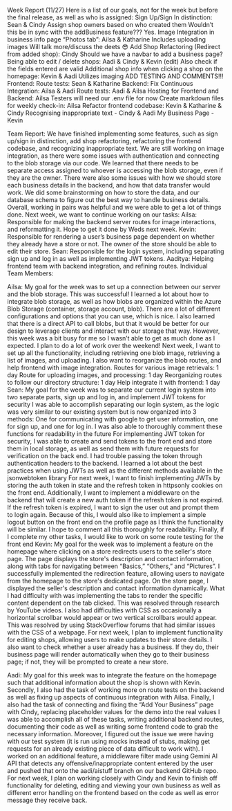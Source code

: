 Week Report (11/27)
Here is a list of our goals, not for the week but before the final release, as well as who is assigned:
Sign Up/Sign In distinction: Sean & Cindy
Assign shop owners based on who created them
Wouldn’t this be in sync with the addBusiness feature??? Yes.
Image Integration in business info page “Photos tab”: Ailsa & Katharine
Includes uploading images
Will talk more/discuss the deets 😎
Add Shop Refactoring (Redirect from added shop): Cindy
Should we have a navbar to add a business page?
Being able to edit / delete shops: Aadi & Cindy & Kevin (edit)
Also check if the fields entered are valid
Additional shop info when clicking a shop on the homepage: Kevin & Aadi
Utilizes imaging
ADD TESTING AND COMMENTS!!!
Frontend: 
Route tests: Sean & Katharine 
Backend: 
Fix Continuous Integration: Ailsa & Aadi
Route tests: Aadi & Ailsa
Hosting for Frontend and Backend: Ailsa
Testers will need our .env file for now
Create markdown files for weekly check-in: Ailsa
Refactor frontend codebase: Kevin & Katharine & Cindy 
Recognising inappropriate text - Cindy & Aadi
My Business Page - Kevin

Team Report:
We have finished implementing some features, such as sign up/sign in distinction, add shop refactoring, refactoring the frontend codebase, and recognizing inappropriate text.
We are still working on image integration, as there were some issues with authentication and connecting to the blob storage via our code. We learned that there needs to be separate access assigned to whoever is accessing the blob storage, even if they are the owner. There were also some issues with how we should store each business details in the backend, and how that data transfer would work. We did some brainstorming on how to store the data, and our database schema to figure out the best way to handle business details. Overall, working in pairs was helpful and we were able to get a lot of things done.
Next week, we want to continue working on our tasks:
Ailsa: Responsible for making the backend server routes for image interactions, and reformatting it. Hope to get it done by Weds next week.
Kevin: Responsible for rendering a user’s business page dependent on whether they already have a store or not. The owner of the store should be able to edit their store.
Sean: Responsible for the login system, including separating sign up and log in as well as implementing JWT tokens.
Aaditya: Helping frontend team with backend integration, and refining routes.
Individual Team Members:

Ailsa:
My goal for the week was to set up a connection between our server and the blob storage.
This was successful! I learned a lot about how to integrate blob storage, as well as how blobs are organized within the Azure Blob Storage (container, storage account, blob). There are a lot of different configurations and options that you can use, which is nice. I also learned that there is a direct API to call blobs, but that it would be better for our design to leverage clients and interact with our storage that way. However, this week was a bit busy for me so I wasn’t able to get as much done as I expected. I plan to do a lot of work over the weekend!
Next week, I want to set up all the functionality, including retrieving one blob image, retrieving a list of images, and uploading. I also want to reorganize the blob routes, and help frontend with image integration. 
Routes for various image retrievals: 1 day
Route for uploading images, and processing: 1 day
Reorganizing routes to follow our directory structure: 1 day
Help integrate it with frontend: 1 day
Sean:
My goal for the week was to separate our current login system into two separate parts, sign up and log in, and implement JWT tokens for security
I was able to accomplish separating our login system, as the logic was very similar to our existing system but is now organized into 3 methods: One for communicating with google to get user information, one for sign up, and one for log in. I was also able to thoroughly comment these functions for readability in the future
For implementing JWT token for security, I was able to create and send tokens to the front end and store them in local storage, as well as send them with future requests for verification on the back end. I had trouble passing the token through authentication headers to the backend. I learned a lot about the best practices when using JWTs as well as the different methods available in the jsonwebtoken library
For next week, I want to finish implementing JWTs by storing the auth token in state and the refresh token in httpsonly cookies on the front end. Additionally, I want to implement a middleware on the backend that will create a new auth token if the refresh token is not expired. If the refresh token is expired, I want to sign the user out and prompt them to login again. Because of this, I would also like to implement a simple logout button on the front end on the profile page as I think the functionality will be similar. I hope to comment all this thoroughly for readability. Finally, if I complete my other tasks, I would like to work on some route testing for the front end 
Kevin:
My goal for the week was to implement a feature on the homepage where clicking on a store redirects users to the seller's store page. The page displays the store's description and contact information, along with tabs for navigating between “Basics,” “Others,” and “Pictures”.
I successfully implemented the redirection feature, allowing users to navigate from the homepage to the store's dedicated page. On the store page, I displayed the seller's description and contact information dynamically. What I had difficulty with was implementing the tabs to render the specific content dependent on the tab clicked. This was resolved through research by YouTube videos. I also had difficulties with CSS as occasionally a horizontal scrollbar would appear or two vertical scrollbars would appear. This was resolved by using StackOverflow forums that had similar issues with the CSS of a webpage.
For next week, I plan to implement functionality for editing shops, allowing users to make updates to their store details. I also want to check whether a user already has a business. If they do, their business page will render automatically when they go to their business page; if not, they will be prompted to create a new store.

Aadi:
My goal for this week was to integrate the feature on the homepage such that additional information about the shop is shown with Kevin. Secondly, I also had the task of working more on route tests on the backend as well as fixing up aspects of continuous integration with Ailsa. Finally, I also had the task of connecting and fixing the “Add Your Business” page with Cindy, replacing placeholder values for the demo into the real values
I was able to accomplish all of these tasks, writing additional backend routes, documenting their code as well as writing some frontend code to grab the necessary information. Moreover, I figured out the issue we were having with our test system (it is run using mocks instead of stubs, making get requests for an already existing piece of data difficult to work with). I worked on an additional feature, a middleware filter made using Gemini AI API that detects any offensive/inappropriate content entered by the user and pushed that onto the aadi/aistuff branch on our backend GitHub repo.
For next week, I plan on working closely with Cindy and Kevin to finish off functionality for deleting, editing and viewing your own business as well as different error handling on the frontend based on the code as well as error message they receive back. 



